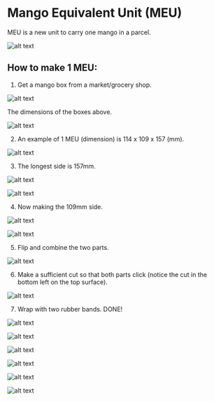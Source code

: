 # Mango Equivalent Unit (MEU)

MEU is a new unit to carry one mango in a parcel.

![alt text](https://raw.githubusercontent.com/wishiki/Mango-Equivalent-Unit-MEU/master/FA8727E7-5172-4A41-A414-407BDA25A4B0.jpeg)

## How to make 1 MEU:

1. Get a mango box from a market/grocery shop.

![alt text](https://raw.githubusercontent.com/wishiki/Mango-Equivalent-Unit-MEU/master/image00001.jpeg)

The dimensions of the boxes above.

![alt text](https://raw.githubusercontent.com/wishiki/Mango-Equivalent-Unit-MEU/master/image00021.jpeg)



2. An example of 1 MEU (dimension) is 114 x 109 x 157 (mm). 

![alt text](https://raw.githubusercontent.com/wishiki/Mango-Equivalent-Unit-MEU/master/image00022.jpeg)

3. The longest side is 157mm.

![alt text](https://raw.githubusercontent.com/wishiki/Mango-Equivalent-Unit-MEU/master/image00002.jpeg)

![alt text](https://raw.githubusercontent.com/wishiki/Mango-Equivalent-Unit-MEU/master/image00003.jpeg)

4. Now making the 109mm side.

![alt text](https://raw.githubusercontent.com/wishiki/Mango-Equivalent-Unit-MEU/master/image00004.jpeg)

![alt text](https://raw.githubusercontent.com/wishiki/Mango-Equivalent-Unit-MEU/master/image00005.jpeg)

5. Flip and combine the two parts.

![alt text](https://raw.githubusercontent.com/wishiki/Mango-Equivalent-Unit-MEU/master/image00006.jpeg)

6. Make a sufficient cut so that both parts click (notice the cut in the bottom left on the top surface).

![alt text](https://raw.githubusercontent.com/wishiki/Mango-Equivalent-Unit-MEU/master/image00007.jpeg)

7. Wrap with two rubber bands. DONE!

![alt text](https://raw.githubusercontent.com/wishiki/Mango-Equivalent-Unit-MEU/master/image00008.jpeg)

![alt text](https://raw.githubusercontent.com/wishiki/Mango-Equivalent-Unit-MEU/master/image00009.jpeg)

![alt text](https://raw.githubusercontent.com/wishiki/Mango-Equivalent-Unit-MEU/master/image00010.jpeg)

![alt text](https://raw.githubusercontent.com/wishiki/Mango-Equivalent-Unit-MEU/master/image00011.jpeg)

![alt text](https://raw.githubusercontent.com/wishiki/Mango-Equivalent-Unit-MEU/master/image00012.jpeg)

![alt text](https://raw.githubusercontent.com/wishiki/Mango-Equivalent-Unit-MEU/master/6EC3AF0C-33BE-4BBE-980E-2F81901FB9E3.jpg)


